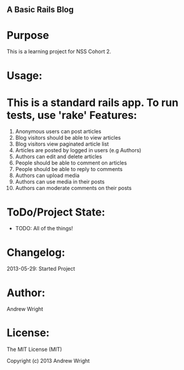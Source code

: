 A Basic Rails Blog
------------------

Purpose
=======

This is a learning project for NSS Cohort 2.

Usage:
======

This is a standard rails app. To run tests, use 'rake'
Features:
=========

1. Anonymous users can post articles
2. Blog visitors should be able to view articles
3. Blog visitors view paginated article list
4. Articles are posted by logged in users (e.g Authors)
5. Authors can edit and delete articles
6. People should be able to comment on articles
7. People should be able to reply to comments
8. Authors can upload media
9. Authors can use media in their posts
10. Authors can moderate comments on their posts

ToDo/Project State:
===================

* TODO: All of the things!

Changelog:
==========

2013-05-29: Started Project

Author:
=======

Andrew Wright

License:
========

The MIT License (MIT)

Copyright (c) 2013 Andrew Wright


